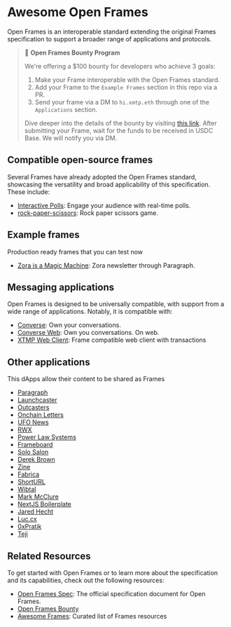 # Awesome Open Frames

Open Frames is an interoperable standard extending the original Frames specification to support a broader range of applications and protocols.

> 💸 **Open Frames Bounty Program**
>
> We're offering a $100 bounty for developers who achieve 3 goals:
>
> 1. Make your Frame interoperable with the Open Frames standard.
> 2. Add your Frame to the `Example Frames` section in this repo via a PR.
> 3. Send your frame via a DM to `hi.xmtp.eth` through one of the `Applications` section.
>
> Dive deeper into the details of the bounty by visiting [this link](https://github.com/open-frames/awesome-open-frames/blob/main/BOUNTY.md). After submitting your Frame, wait for the funds to be received in USDC Base. We will notify you via DM.

## Compatible open-source frames

Several Frames have already adopted the Open Frames standard, showcasing the versatility and broad applicability of this specification. These include:

- [Interactive Polls](https://github.com/xmtp-labs/fc-polls): Engage your audience with real-time polls.
- [rock-paper-scissors](https://github.com/Unshut-Labs/xmtp-frame-rock-paper-scissors): Rock paper scissors game.

## Example frames

Production ready frames that you can test now

- [Zora is a Magic Machine](https://paragraph.xyz/@zora/zora-magic-machine): Zora newsletter through Paragraph.

## Messaging applications

Open Frames is designed to be universally compatible, with support from a wide range of applications. Notably, it is compatible with:

- [Converse](https://getconverse.app/): Own your conversations.
- [Converse Web](https://app.converse.xyz/): Own you conversations. On web.
- [XTMP Web Client](https://quickstart-web-one.vercel.app/): Frame compatible web client with transactions

## Other applications

This dApps allow their content to be shared as Frames

- [Paragraph](https://paragraph.xyz)
- [Launchcaster](https://www.launchcaster.xyz)
- [Outcasters](https://outcasters.xyz)
- [Onchain Letters](https://onchainletters.xyz)
- [UFO News](https://news.ufo.fm)
- [RWX](https://rwx.mrjonkane.com)
- [Power Law Systems](https://powerlaw.systems)
- [Frameboard](https://www.frameboard.com)
- [Solo Salon](https://solosalon.clinamenic.com)
- [Derek Brown](https://derekbrown.xyz)
- [Zine](https://zine.shamesoiree.com)
- [Fabrica](https://blog.fabrica.land)
- [ShortURL](https://shorturl.at)
- [Wibtal](https://wibtal.com)
- [Mark McClure](https://markmcclure.xyz)
- [NextJS Boilerplate](https://nextjs-boilerplate-xi-two-79.vercel.app)
- [Jared Hecht](https://jaredhecht.com)
- [Luc.cx](https://luc.cx)
- [0xPratik](https://0xpratik.com)
- [Teji](blog.teji.io)

## Related Resources

To get started with Open Frames or to learn more about the specification and its capabilities, check out the following resources:

- [Open Frames Spec](https://github.com/open-frames/standard): The official specification document for Open Frames.
- [Open Frames Bounty](/blob/main/BOUNTY.md)
- [Awesome Frames](https://github.com/davidfurlong/awesome-frames?tab=readme-ov-file): Curated list of Frames resources
